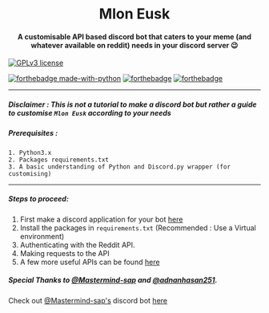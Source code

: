 # <center>Mlon Eusk</center>

#### <center>A customisable API based discord bot that caters to your meme (and whatever available on reddit) needs in your discord server :wink: </center>
[![GPLv3 license](https://img.shields.io/badge/License-GPLv3-blue.svg)](https://github.com/Nova-Striker/Python-4-Beginners/blob/master/LICENSE)


[![forthebadge made-with-python](http://ForTheBadge.com/images/badges/made-with-python.svg)](https://www.python.org/)
[![forthebadge](https://forthebadge.com/images/badges/built-with-love.svg)](https://forthebadge.com)
[![forthebadge](https://forthebadge.com/images/badges/for-you.svg)](https://forthebadge.com)

------

##### Disclaimer : This is not a tutorial to make a discord bot but rather a guide to customise `Mlon Eusk` according to your needs


##### Prerequisites :

```
1. Python3.x
2. Packages requirements.txt
3. A basic understanding of Python and Discord.py wrapper (for customising) 
```

----

##### Steps to proceed:

1. First make a discord application for your bot [here](https://discord.com/developers/applications)
2. Install the packages in `requirements.txt` (Recommended : Use a Virtual environment)
3. Authenticating with the Reddit API.
4. Making requests to the API
5. A few more useful APIs can be found [here](https://github.com/public-apis/public-apis)


##### Special Thanks to [@Mastermind-sap](https://github.com/Mastermind-sap) and [@adnanhasan251](https://github.com/adnanhasan251).
Check out [@Mastermind-sap's](https://github.com/Mastermind-sap) discord bot [here](https://github.com/Mastermind-sap/joker)

